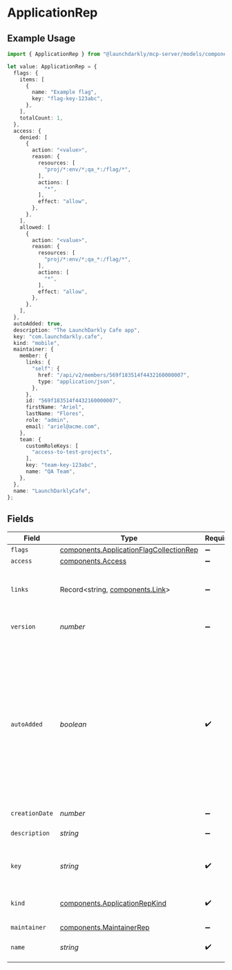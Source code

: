 # ApplicationRep

## Example Usage

```typescript
import { ApplicationRep } from "@launchdarkly/mcp-server/models/components";

let value: ApplicationRep = {
  flags: {
    items: [
      {
        name: "Example flag",
        key: "flag-key-123abc",
      },
    ],
    totalCount: 1,
  },
  access: {
    denied: [
      {
        action: "<value>",
        reason: {
          resources: [
            "proj/*:env/*;qa_*:/flag/*",
          ],
          actions: [
            "*",
          ],
          effect: "allow",
        },
      },
    ],
    allowed: [
      {
        action: "<value>",
        reason: {
          resources: [
            "proj/*:env/*;qa_*:/flag/*",
          ],
          actions: [
            "*",
          ],
          effect: "allow",
        },
      },
    ],
  },
  autoAdded: true,
  description: "The LaunchDarkly Cafe app",
  key: "com.launchdarkly.cafe",
  kind: "mobile",
  maintainer: {
    member: {
      links: {
        "self": {
          href: "/api/v2/members/569f183514f4432160000007",
          type: "application/json",
        },
      },
      id: "569f183514f4432160000007",
      firstName: "Ariel",
      lastName: "Flores",
      role: "admin",
      email: "ariel@acme.com",
    },
    team: {
      customRoleKeys: [
        "access-to-test-projects",
      ],
      key: "team-key-123abc",
      name: "QA Team",
    },
  },
  name: "LaunchDarklyCafe",
};
```

## Fields

| Field                                                                                                                                                                                            | Type                                                                                                                                                                                             | Required                                                                                                                                                                                         | Description                                                                                                                                                                                      | Example                                                                                                                                                                                          |
| ------------------------------------------------------------------------------------------------------------------------------------------------------------------------------------------------ | ------------------------------------------------------------------------------------------------------------------------------------------------------------------------------------------------ | ------------------------------------------------------------------------------------------------------------------------------------------------------------------------------------------------ | ------------------------------------------------------------------------------------------------------------------------------------------------------------------------------------------------ | ------------------------------------------------------------------------------------------------------------------------------------------------------------------------------------------------ |
| `flags`                                                                                                                                                                                          | [components.ApplicationFlagCollectionRep](../../models/components/applicationflagcollectionrep.md)                                                                                               | :heavy_minus_sign:                                                                                                                                                                               | N/A                                                                                                                                                                                              |                                                                                                                                                                                                  |
| `access`                                                                                                                                                                                         | [components.Access](../../models/components/access.md)                                                                                                                                           | :heavy_minus_sign:                                                                                                                                                                               | N/A                                                                                                                                                                                              |                                                                                                                                                                                                  |
| `links`                                                                                                                                                                                          | Record<string, [components.Link](../../models/components/link.md)>                                                                                                                               | :heavy_minus_sign:                                                                                                                                                                               | The location and content type of related resources                                                                                                                                               |                                                                                                                                                                                                  |
| `version`                                                                                                                                                                                        | *number*                                                                                                                                                                                         | :heavy_minus_sign:                                                                                                                                                                               | Version of the application                                                                                                                                                                       |                                                                                                                                                                                                  |
| `autoAdded`                                                                                                                                                                                      | *boolean*                                                                                                                                                                                        | :heavy_check_mark:                                                                                                                                                                               | Whether the application was automatically created because it was included in a context when a LaunchDarkly SDK evaluated a feature flag, or was created through the LaunchDarkly UI or REST API. | true                                                                                                                                                                                             |
| `creationDate`                                                                                                                                                                                   | *number*                                                                                                                                                                                         | :heavy_minus_sign:                                                                                                                                                                               | N/A                                                                                                                                                                                              |                                                                                                                                                                                                  |
| `description`                                                                                                                                                                                    | *string*                                                                                                                                                                                         | :heavy_minus_sign:                                                                                                                                                                               | The application description                                                                                                                                                                      | The LaunchDarkly Cafe app                                                                                                                                                                        |
| `key`                                                                                                                                                                                            | *string*                                                                                                                                                                                         | :heavy_check_mark:                                                                                                                                                                               | The unique identifier of this application                                                                                                                                                        | com.launchdarkly.cafe                                                                                                                                                                            |
| `kind`                                                                                                                                                                                           | [components.ApplicationRepKind](../../models/components/applicationrepkind.md)                                                                                                                   | :heavy_check_mark:                                                                                                                                                                               | To distinguish the kind of application                                                                                                                                                           | mobile                                                                                                                                                                                           |
| `maintainer`                                                                                                                                                                                     | [components.MaintainerRep](../../models/components/maintainerrep.md)                                                                                                                             | :heavy_minus_sign:                                                                                                                                                                               | N/A                                                                                                                                                                                              |                                                                                                                                                                                                  |
| `name`                                                                                                                                                                                           | *string*                                                                                                                                                                                         | :heavy_check_mark:                                                                                                                                                                               | The name of the application                                                                                                                                                                      | LaunchDarklyCafe                                                                                                                                                                                 |